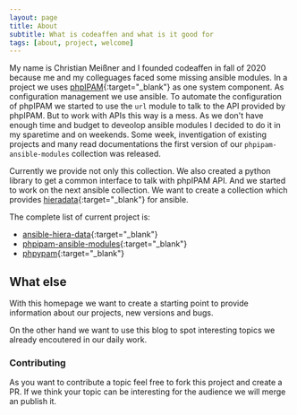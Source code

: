 ```yaml
---
layout: page
title: About
subtitle: What is codeaffen and what is it good for
tags: [about, project, welcome]
---
```


My name is Christian Meißner and I founded codeaffen in fall of 2020 because me and my colleguages faced some missing ansible modules.
In a project we uses [phpIPAM](https://github.com/phpipam/phpipam){:target="_blank"} as one system component. As configuration management we use ansible.
To automate the configuration of phpIPAM we started to use the `url` module to talk to the API provided by phpIPAM. But to work with APIs this way is a mess.
As we don't have enough time and budget to deveolop ansible modules I decided to do it in my sparetime and on weekends.
Some week, inventigation of existing projects and many read documentations the first version of our `phpipam-ansible-modules` collection was released.

Currently we provide not only this collection. We also created a python library to get a common interface to talk with phpIPAM API. And we started to work on the next ansible collection. We want to create a collection which provides [hieradata](https://puppet.com/docs/puppet/latest/hiera.html){:target="_blank"} for ansible.

The complete list of current project is:

- [ansible-hiera-data](https://github.com/codeaffen/ansible-hiera-data){:target="_blank"}
- [phpipam-ansible-modules](https://github.com/codeaffen/phpipam-ansible-modules){:target="_blank"}
- [phpypam](https://github.com/codeaffen/phpypam){:target="_blank"}

## What else

With this homepage we want to create a starting point to provide information about our projects, new versions and bugs.

On the other hand we want to use this blog to spot interesting topics we already encoutered in our daily work.

### Contributing

As you want to contribute a topic feel free to fork this project and create a PR. If we think your topic can be interesting for the audience we will merge an publish it.
